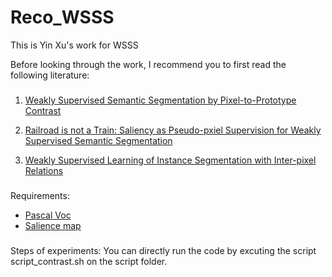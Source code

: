 # Reco_WSSS
This is Yin Xu's work for WSSS


Before looking through the work, I recommend you to first read the following literature:
###

1. [Weakly Supervised Semantic Segmentation by Pixel-to-Prototype Contrast](https://arxiv.org/abs/2110.07110)

2. [Railroad is not a Train: Saliency as Pseudo-pxiel Supervision for Weakly Supervised Semantic Segmentation](https://openaccess.thecvf.com/content/CVPR2021/papers/Lee_Railroad_Is_Not_a_Train_Saliency_As_Pseudo-Pixel_Supervision_for_CVPR_2021_paper.pdf)

3. [Weakly Supervised Learning of Instance Segmentation with Inter-pixel Relations](https://arxiv.org/abs/1904.05044)

###

Requirements:
* [Pascal Voc](http://host.robots.ox.ac.uk/pascal/VOC/voc2012/)
* [Salience map](https://drive.google.com/file/d/19AjSmgdMlIZH4FXVZ5zjlUZcoZZCkwrI/view)

###

Steps of experiments:
You can directly run the code by excuting the script script_contrast.sh on the script folder.

